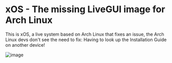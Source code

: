 # xOS - The missing LiveGUI image for Arch Linux
This is xOS, a live system based on Arch Linux that fixes an issue, the Arch Linux devs don't see the need to fix: Having to look up the Installation Guide on another device!

![image](https://github.com/JerrySM64/xos/assets/42114389/2229e51c-5735-4907-9812-8df49a8c0c92)
